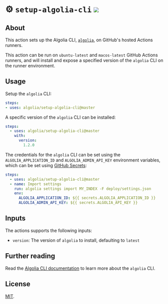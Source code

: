 # :gear: `setup-algolia-cli` ![](https://github.com/algolia/setup-algolia-cli/workflows/Tests/badge.svg)

## About
This action sets up the Algolia CLI, [`algolia`](https://www.algolia.com/doc/tools/cli), on GitHub's hosted Actions runners.

This action can be run on `ubuntu-latest` and `macos-latest` GitHub Actions runners, and will install and expose a specified version of the `algolia` CLI on the runner environment.

## Usage

Setup the `algolia` CLI:

```yaml
steps:
- uses: algolia/setup-algolia-cli@master
```

A specific version of the `algolia` CLI can be installed:

```yaml
steps:
  - uses: algolia/setup-algolia-cli@master
    with:
      version:
        1.2.0
```

The credentials for the `algolia` CLI can be set using the `ALGOLIA_APPLICATION_ID` and `ALGOLIA_ADMIN_API_KEY` environment variables, which can be set using [GitHub Secrets](https://help.github.com/en/actions/configuring-and-managing-workflows/creating-and-storing-encrypted-secrets):

```yaml
steps:
  - uses: algolia/setup-algolia-cli@master
  - name: Import settings
    run: algolia settings import MY_INDEX -F deploy/settings.json
    env:
      ALGOLIA_APPLICATION_ID: ${{ secrets.ALGOLIA_APPLICATION_ID }}
      ALGOLIA_ADMIN_API_KEY: ${{ secrets.ALGOLIA_API_KEY }}
```

## Inputs
The actions supports the following inputs:

- `version`: The version of `algolia` to install, defaulting to `latest`

## Further reading
Read the [Algolia CLI documentation](https://www.algolia.com/doc/tools/cli) to learn more about the `algolia` CLI.

## License
[MIT](LICENSE).